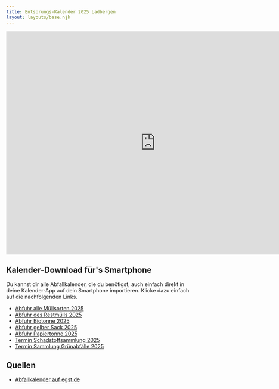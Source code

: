 ```yaml
---
title: Entsorungs-Kalender 2025 Ladbergen
layout: layouts/base.njk
---
```


<div class="responsiveCal">
    <iframe src="https://calendar.google.com/calendar/embed?height=600&amp;wkst=2&amp;bgcolor=%23ffffff&amp;ctz=Europe%2FBerlin&amp;src=bWVpbmxhZGJlcmdlbkBnbWFpbC5jb20&amp;src=bHU0cWIyaDM0Mm5xdmZxdmF1OXR1NGJtZnNAZ3JvdXAuY2FsZW5kYXIuZ29vZ2xlLmNvbQ&amp;src=a3BrY2lxbzY5MzQwcXZyMDBxZjYzMmtqN3NAZ3JvdXAuY2FsZW5kYXIuZ29vZ2xlLmNvbQ&amp;src=ZTAwOWFhNDFjdnQwaWk4bWdqbnA1NHA3djhAZ3JvdXAuY2FsZW5kYXIuZ29vZ2xlLmNvbQ&amp;src=bDBkNWpxZnJzcjlkaThmcnJnb29vdDVhczRAZ3JvdXAuY2FsZW5kYXIuZ29vZ2xlLmNvbQ&amp;src=aGh0dHJsdDFrbDdvMW05Z3UycjBtbmRlMW9AZ3JvdXAuY2FsZW5kYXIuZ29vZ2xlLmNvbQ&amp;color=%23a39f9b&amp;color=%23795548&amp;color=%23F6BF26&amp;color=%2333B679&amp;color=%23039BE5&amp;color=%23D81B60&amp;title=Entsorgungskalender%202022&amp;showTitle=0" style="border-width:0" width="800" height="600" frameborder="0" scrolling="no"></iframe>
</div>

## Kalender-Download für's Smartphone

Du kannst dir alle Abfallkalender, die du benötigst, auch einfach direkt in deine Kalender-App auf dein Smartphone importieren. Klicke dazu einfach auf die nachfolgenden Links.

- [Abfuhr alle Müllsorten 2025](/ics/entsorgungskalender-ladbergen-2025-gesamter-muell.ics)
- [Abfuhr des Restmülls 2025](/ics/entsorgungskalender-ladbergen-2025-restmuell.ics)
- [Abfuhr Biotonne 2025](/ics/entsorgungskalender-ladbergen-2025-biotonne.ics)
- [Abfuhr gelber Sack 2025](/ics/entsorgungskalender-ladbergen-2025-gelber-sack.ics)
- [Abfuhr Papiertonne 2025](/ics/entsorgungskalender-ladbergen-2025-papiertonne.ics)
- [Termin Schadstoffsammlung 2025](/ics/entsorgungskalender-ladbergen-2025-schadstoffsammlung.ics)
- [Termin Sammlung Grünabfälle 2025](/ics/entsorgungskalender-ladbergen-2025-gruenabfaelle.ics)

## Quellen

- [Abfallkalender auf egst.de](https://www.egst.de/de/abfallabholung/)
